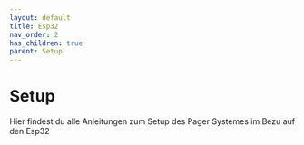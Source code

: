 ```yaml
---
layout: default
title: Esp32
nav_order: 2
has_children: true
parent: Setup
---
```

# Setup
Hier findest du alle Anleitungen zum Setup des Pager Systemes im Bezu auf den Esp32